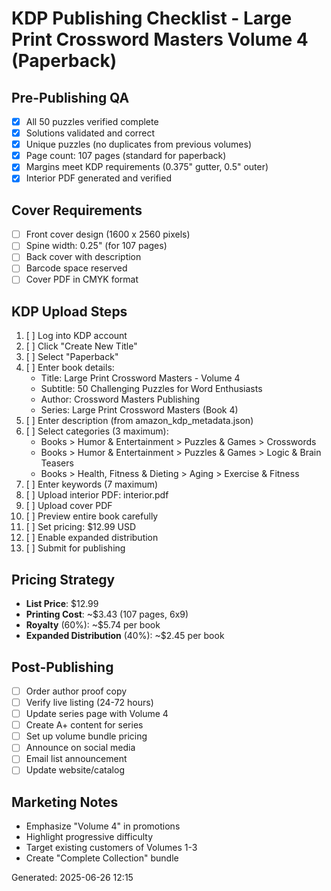 # KDP Publishing Checklist - Large Print Crossword Masters Volume 4 (Paperback)

## Pre-Publishing QA
- [x] All 50 puzzles verified complete
- [x] Solutions validated and correct
- [x] Unique puzzles (no duplicates from previous volumes)
- [x] Page count: 107 pages (standard for paperback)
- [x] Margins meet KDP requirements (0.375" gutter, 0.5" outer)
- [x] Interior PDF generated and verified

## Cover Requirements
- [ ] Front cover design (1600 x 2560 pixels)
- [ ] Spine width: 0.25" (for 107 pages)
- [ ] Back cover with description
- [ ] Barcode space reserved
- [ ] Cover PDF in CMYK format

## KDP Upload Steps
1. [ ] Log into KDP account
2. [ ] Click "Create New Title" 
3. [ ] Select "Paperback"
4. [ ] Enter book details:
   - Title: Large Print Crossword Masters - Volume 4
   - Subtitle: 50 Challenging Puzzles for Word Enthusiasts
   - Author: Crossword Masters Publishing
   - Series: Large Print Crossword Masters (Book 4)
5. [ ] Enter description (from amazon_kdp_metadata.json)
6. [ ] Select categories (3 maximum):
   - Books > Humor & Entertainment > Puzzles & Games > Crosswords
   - Books > Humor & Entertainment > Puzzles & Games > Logic & Brain Teasers  
   - Books > Health, Fitness & Dieting > Aging > Exercise & Fitness
7. [ ] Enter keywords (7 maximum)
8. [ ] Upload interior PDF: interior.pdf
9. [ ] Upload cover PDF
10. [ ] Preview entire book carefully
11. [ ] Set pricing: $12.99 USD
12. [ ] Enable expanded distribution
13. [ ] Submit for publishing

## Pricing Strategy
- **List Price**: $12.99
- **Printing Cost**: ~$3.43 (107 pages, 6x9)
- **Royalty** (60%): ~$5.74 per book
- **Expanded Distribution** (40%): ~$2.45 per book

## Post-Publishing
- [ ] Order author proof copy
- [ ] Verify live listing (24-72 hours)
- [ ] Update series page with Volume 4
- [ ] Create A+ content for series
- [ ] Set up volume bundle pricing
- [ ] Announce on social media
- [ ] Email list announcement
- [ ] Update website/catalog

## Marketing Notes
- Emphasize "Volume 4" in promotions
- Highlight progressive difficulty
- Target existing customers of Volumes 1-3
- Create "Complete Collection" bundle

Generated: 2025-06-26 12:15